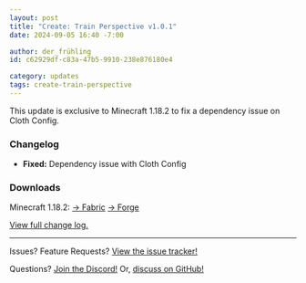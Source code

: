 ```yaml
---
layout: post
title: "Create: Train Perspective v1.0.1"
date: 2024-09-05 16:40 -7:00

author: der_frühling
id: c62929df-c83a-47b5-9910-238e876180e4

category: updates
tags: create-train-perspective
---
```

This update is exclusive to Minecraft 1.18.2 to fix a dependency issue on Cloth Config.

### Changelog

- **Fixed:** Dependency issue with Cloth Config

### Downloads
Minecraft 1.18.2: [→ Fabric](https://modrinth.com/mod/create-train-perspective/version/1.0.1+fabric-1.18.2) [→ Forge](https://modrinth.com/mod/create-train-perspective/version/1.0.1+forge-1.18.2)

[View full change log.](https://github.com/der-fruhling/create-train-perspective/compare/v1.0.0-mc1.18.2...v1.0.1)

---

Issues?
Feature Requests?
[View the issue tracker!](https://github.com/der-fruhling-entertainment/create-train-perspective/issues)

Questions?
[Join the Discord!](https://discord.gg/AyM66DhPKr)
Or,
[discuss on GitHub!](https://github.com/der-fruhling-entertainment/create-train-perspective/discussions)
